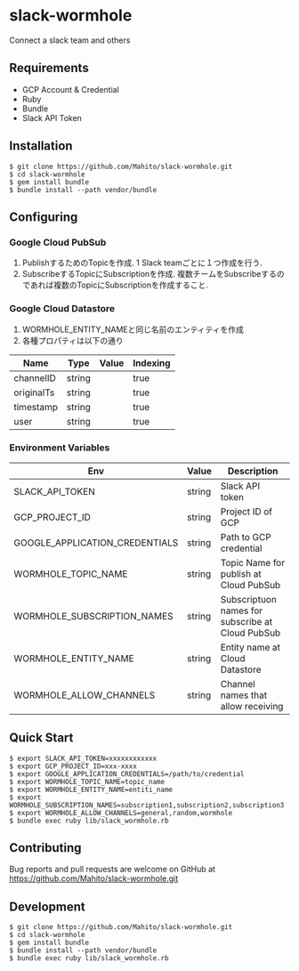 # slack-wormhole
Connect a slack team and others

## Requirements

- GCP Account & Credential
- Ruby
- Bundle
- Slack API Token

## Installation

```
$ git clone https://github.com/Mahito/slack-wormhole.git
$ cd slack-wormhole
$ gem install bundle
$ bundle install --path vendor/bundle
```

## Configuring

### Google Cloud PubSub

1. PublishするためのTopicを作成. 1 Slack teamごとに１つ作成を行う.
2. SubscribeするTopicにSubscriptionを作成.
   複数チームをSubscribeするのであれば複数のTopicにSubscriptionを作成すること.

### Google Cloud Datastore

1. WORMHOLE_ENTITY_NAMEと同じ名前のエンティティを作成
2. 各種プロパティは以下の通り

|Name|Type|Value|Indexing|
|--|--|--|--|
|channelID|string||true|
|originalTs|string||true|
|timestamp|string||true|
|user|string||true|

### Environment Variables

|Env|Value|Description|
|--|--|--|
|SLACK_API_TOKEN|string|Slack API token|
|GCP_PROJECT_ID|string|Project ID of GCP|
|GOOGLE_APPLICATION_CREDENTIALS|string|Path to GCP credential|
|WORMHOLE_TOPIC_NAME|string|Topic Name for publish at Cloud PubSub|
|WORMHOLE_SUBSCRIPTION_NAMES|string|Subscriptuon names for subscribe at Cloud PubSub|
|WORMHOLE_ENTITY_NAME|string|Entity name at Cloud Datastore|
|WORMHOLE_ALLOW_CHANNELS|string|Channel names that allow receiving|

## Quick Start

```
$ export SLACK_API_TOKEN=xxxxxxxxxxxx
$ export GCP_PROJECT_ID=xxx-xxxx
$ export GOOGLE_APPLICATION_CREDENTIALS=/path/to/credential
$ export WORMHOLE_TOPIC_NAME=topic_name
$ export WORMHOLE_ENTITY_NAME=entiti_name
$ export WORMHOLE_SUBSCRIPTION_NAMES=subscription1,subscription2,subscription3
$ export WORMHOLE_ALLOW_CHANNELS=general,random,wormhole
$ bundle exec ruby lib/slack_wormhole.rb
```

## Contributing

Bug reports and pull requests are welcome on GitHub at
https://github.com/Mahito/slack-wormhole.git

## Development

```
$ git clone https://github.com/Mahito/slack-wormhole.git
$ cd slack-wormhole
$ gem install bundle
$ bundle install --path vendor/bundle
$ bundle exec ruby lib/slack_wormhole.rb
```
